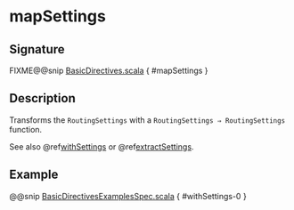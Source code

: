 <a id="mapsettings"></a>
# mapSettings

## Signature

FIXME@@snip [BasicDirectives.scala](../../../../../../../../../akka-http/src/main/scala/akka/http/scaladsl/server/directives/BasicDirectives.scala) { #mapSettings }

## Description

Transforms the `RoutingSettings` with a `RoutingSettings ⇒ RoutingSettings` function.

See also @ref[withSettings](withSettings.md#withsettings) or @ref[extractSettings](extractSettings.md#extractsettings).

## Example

@@snip [BasicDirectivesExamplesSpec.scala](../../../../../../../test/scala/docs/http/scaladsl/server/directives/BasicDirectivesExamplesSpec.scala) { #withSettings-0 }